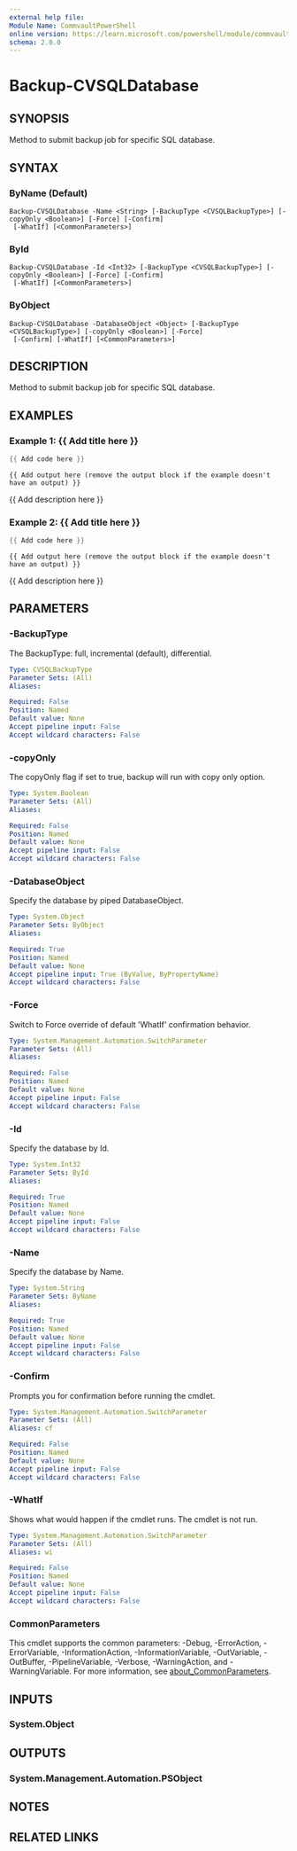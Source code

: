 ```yaml
---
external help file:
Module Name: CommvaultPowerShell
online version: https://learn.microsoft.com/powershell/module/commvaultpowershell/backup-cvsqldatabase
schema: 2.0.0
---
```


# Backup-CVSQLDatabase

## SYNOPSIS
Method to submit backup job for specific SQL database.

## SYNTAX

### ByName (Default)
```
Backup-CVSQLDatabase -Name <String> [-BackupType <CVSQLBackupType>] [-copyOnly <Boolean>] [-Force] [-Confirm]
 [-WhatIf] [<CommonParameters>]
```

### ById
```
Backup-CVSQLDatabase -Id <Int32> [-BackupType <CVSQLBackupType>] [-copyOnly <Boolean>] [-Force] [-Confirm]
 [-WhatIf] [<CommonParameters>]
```

### ByObject
```
Backup-CVSQLDatabase -DatabaseObject <Object> [-BackupType <CVSQLBackupType>] [-copyOnly <Boolean>] [-Force]
 [-Confirm] [-WhatIf] [<CommonParameters>]
```

## DESCRIPTION
Method to submit backup job for specific SQL database.

## EXAMPLES

### Example 1: {{ Add title here }}
```powershell
{{ Add code here }}
```

```output
{{ Add output here (remove the output block if the example doesn't have an output) }}
```

{{ Add description here }}

### Example 2: {{ Add title here }}
```powershell
{{ Add code here }}
```

```output
{{ Add output here (remove the output block if the example doesn't have an output) }}
```

{{ Add description here }}

## PARAMETERS

### -BackupType
The BackupType: full, incremental (default), differential.

```yaml
Type: CVSQLBackupType
Parameter Sets: (All)
Aliases:

Required: False
Position: Named
Default value: None
Accept pipeline input: False
Accept wildcard characters: False
```

### -copyOnly
The copyOnly flag if set to true, backup will run with copy only option.

```yaml
Type: System.Boolean
Parameter Sets: (All)
Aliases:

Required: False
Position: Named
Default value: None
Accept pipeline input: False
Accept wildcard characters: False
```

### -DatabaseObject
Specify the database by piped DatabaseObject.

```yaml
Type: System.Object
Parameter Sets: ByObject
Aliases:

Required: True
Position: Named
Default value: None
Accept pipeline input: True (ByValue, ByPropertyName)
Accept wildcard characters: False
```

### -Force
Switch to Force override of default 'WhatIf' confirmation behavior.

```yaml
Type: System.Management.Automation.SwitchParameter
Parameter Sets: (All)
Aliases:

Required: False
Position: Named
Default value: None
Accept pipeline input: False
Accept wildcard characters: False
```

### -Id
Specify the database by Id.

```yaml
Type: System.Int32
Parameter Sets: ById
Aliases:

Required: True
Position: Named
Default value: None
Accept pipeline input: False
Accept wildcard characters: False
```

### -Name
Specify the database by Name.

```yaml
Type: System.String
Parameter Sets: ByName
Aliases:

Required: True
Position: Named
Default value: None
Accept pipeline input: False
Accept wildcard characters: False
```

### -Confirm
Prompts you for confirmation before running the cmdlet.

```yaml
Type: System.Management.Automation.SwitchParameter
Parameter Sets: (All)
Aliases: cf

Required: False
Position: Named
Default value: None
Accept pipeline input: False
Accept wildcard characters: False
```

### -WhatIf
Shows what would happen if the cmdlet runs.
The cmdlet is not run.

```yaml
Type: System.Management.Automation.SwitchParameter
Parameter Sets: (All)
Aliases: wi

Required: False
Position: Named
Default value: None
Accept pipeline input: False
Accept wildcard characters: False
```

### CommonParameters
This cmdlet supports the common parameters: -Debug, -ErrorAction, -ErrorVariable, -InformationAction, -InformationVariable, -OutVariable, -OutBuffer, -PipelineVariable, -Verbose, -WarningAction, and -WarningVariable. For more information, see [about_CommonParameters](http://go.microsoft.com/fwlink/?LinkID=113216).

## INPUTS

### System.Object

## OUTPUTS

### System.Management.Automation.PSObject

## NOTES

## RELATED LINKS

